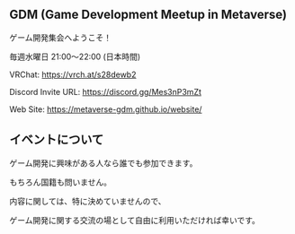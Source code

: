 ## GDM (Game Development Meetup in Metaverse)
ゲーム開発集会へようこそ！

毎週水曜日 21:00～22:00 (日本時間)

VRChat: https://vrch.at/s28dewb2

Discord Invite URL: https://discord.gg/Mes3nP3mZt

Web Site: https://metaverse-gdm.github.io/website/

## イベントについて

ゲーム開発に興味がある人なら誰でも参加できます。

もちろん国籍も問いません。

内容に関しては、特に決めていませんので、

ゲーム開発に関する交流の場として自由に利用いただければ幸いです。

